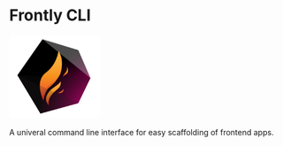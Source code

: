 # Frontly CLI

<img src="./docs/logo/frontly-logo.svg" height="150" alt="frontly logo" />

A univeral command line interface for easy scaffolding of frontend apps.
